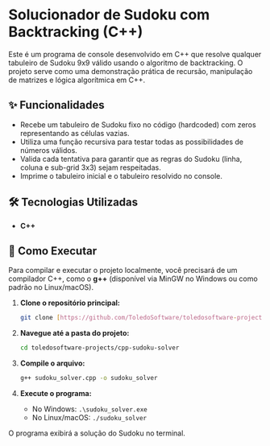# Solucionador de Sudoku com Backtracking (C++)

Este é um programa de console desenvolvido em C++ que resolve qualquer tabuleiro de Sudoku 9x9 válido usando o algoritmo de backtracking. O projeto serve como uma demonstração prática de recursão, manipulação de matrizes e lógica algorítmica em C++.

## ✨ Funcionalidades

-   Recebe um tabuleiro de Sudoku fixo no código (hardcoded) com zeros representando as células vazias.
-   Utiliza uma função recursiva para testar todas as possibilidades de números válidos.
-   Valida cada tentativa para garantir que as regras do Sudoku (linha, coluna e sub-grid 3x3) sejam respeitadas.
-   Imprime o tabuleiro inicial e o tabuleiro resolvido no console.

## 🛠️ Tecnologias Utilizadas

-   **C++**

## 🚀 Como Executar

Para compilar e executar o projeto localmente, você precisará de um compilador C++, como o **g++** (disponível via MinGW no Windows ou como padrão no Linux/macOS).

1.  **Clone o repositório principal:**
    ```bash
    git clone [https://github.com/ToledoSoftware/toledosoftware-projects.git](https://github.com/ToledoSoftware/toledosoftware-projects.git)
    ```

2.  **Navegue até a pasta do projeto:**
    ```bash
    cd toledosoftware-projects/cpp-sudoku-solver
    ```

3.  **Compile o arquivo:**
    ```bash
    g++ sudoku_solver.cpp -o sudoku_solver
    ```

4.  **Execute o programa:**
    -   No Windows: `.\sudoku_solver.exe`
    -   No Linux/macOS: `./sudoku_solver`

O programa exibirá a solução do Sudoku no terminal.